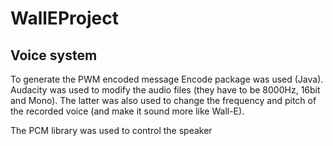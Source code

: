 # WallEProject

## Voice system
To generate the PWM encoded message Encode package was used (Java). Audacity was used to modify the audio files (they have to be 8000Hz, 16bit and Mono). The latter was also used to change the frequency and pitch of the recorded voice (and make it sound more like Wall-E).

The PCM library was used to control the speaker
